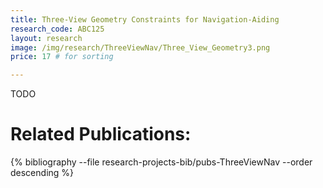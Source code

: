 ```yaml
---
title: Three-View Geometry Constraints for Navigation-Aiding
research_code: ABC125
layout: research
image: /img/research/ThreeViewNav/Three_View_Geometry3.png
price: 17 # for sorting 

---
```


TODO

# Related Publications: 
{% bibliography --file research-projects-bib/pubs-ThreeViewNav --order descending %}

